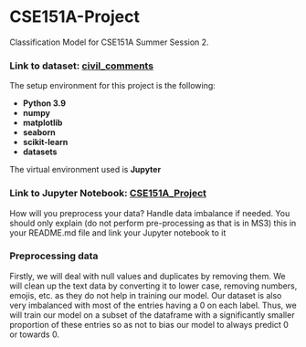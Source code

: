 # CSE151A-Project
Classification Model for CSE151A Summer Session 2. 

### Link to dataset: [civil_comments](https://huggingface.co/datasets/google/civil_comments)

The setup environment for this project is the following:

- __Python 3.9__
- __numpy__
- __matplotlib__
- __seaborn__
- __scikit-learn__
- __datasets__
  
The virtual environment used is __Jupyter__

### Link to Jupyter Notebook: [CSE151A_Project](https://github.com/c4ngo/CSE151A-Project/blob/Milestone2/CSE151A_Project.ipynb)

How will you preprocess your data? Handle data imbalance if needed. You should only explain (do not perform pre-processing as that is in MS3) this in your README.md file and link your Jupyter notebook to it

### Preprocessing data
Firstly, we will deal with null values and duplicates by removing them. 
We will clean up the text data by converting it to lower case, removing numbers, emojis, etc. as they do not help in training our model. 
Our dataset is also very imbalanced with most of the entries having a 0 on each label. Thus, we will train our model on a subset of the dataframe with a significantly smaller proportion of these entries so as not to bias our model to always predict 0 or towards 0. 

